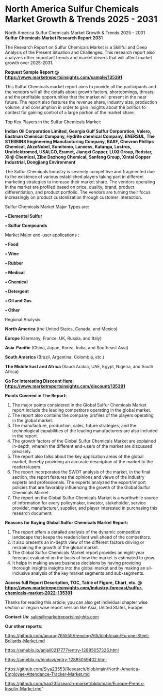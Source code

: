 # North America Sulfur Chemicals Market Growth & Trends 2025 - 2031
North America Sulfur Chemicals Market Growth & Trends 2025 - 2031
<strong>Sulfur Chemicals Market Research Report 2031</strong>

The Research Report on Sulfur Chemicals Market is a Skillful and Deep Analysis of the Present Situation and Challenges. This research report also analyzes other important trends and market drivers that will affect market growth over 2025-2031.

<strong>Request Sample Report @ <a href=https://www.marketreportsinsights.com/sample/135391>https://www.marketreportsinsights.com/sample/135391</a></strong>

This Sulfur Chemicals market report aims to provide all the participants and the vendors will all the details about growth factors, shortcomings, threats, and the profitable opportunities that the market will present in the near future. The report also features the revenue share, industry size, production volume, and consumption in order to gain insights about the politics to contest for gaining control of a large portion of the market share.

Top Key Players in the Sulfur Chemicals Market:

<strong>Indian Oil Corporation Limited, Georgia Gulf Sulfur Corporation, Valero, Eastman Chemical Company, Hydrite chemical Company, ENERSUL, The STEBBINS Engineering Manufacturing Company, BASF, Chevron Phillips Chemical, AkzoNobel, Sumitomo, Lanxess, Katanga, Lustros, Uralelektromed, USALCO, Eramet, Jiangxi Copper, LUXI Group, Redstar, Xinji Chemical, Zibo Dazhong Chemical, Sanfeng Group, Xintai Copper Industrial, Dongjiang Environment</strong>

The Sulfur Chemicals Industry is severely competitive and fragmented due to the existence of various established players taking part in different marketing strategies to increase their market share. The vendors operating in the market are profiled based on price, quality, brand, product differentiation, and product portfolio. The vendors are turning their focus increasingly on product customization through customer interaction.

Sulfur Chemicals Market Major Types are:

<strong>• Elemental Sulfur

• Sulfur Compounds</strong>

Market Major end-user applications :

<strong>• Food

• Wine

• Rubber

• Medical

• Chemical

• Detergent

• Oil and Gas

• Other</strong>

Regional Analysis

</u><strong><b>North America</b></strong> (the United States, Canada, and Mexico)

<strong><b>Europe </b></strong>(Germany, France, UK, Russia, and Italy)

<strong><b>Asia-Pacific</b></strong> (China, Japan, Korea, India, and Southeast Asia)

<strong><b>South America</b></strong> (Brazil, Argentina, Colombia, etc.)

<strong><b>The Middle East and Africa</b></strong> (Saudi Arabia, UAE, Egypt, Nigeria, and South Africa)

<strong>Go For Interesting Discount Here: <a href=https://www.marketreportsinsights.com/discount/135391>https://www.marketreportsinsights.com/discount/135391</a></strong>

<strong>Points Covered in The Report:</strong>
<ol>
  <li>The major points considered in the Global Sulfur Chemicals Market report include the leading competitors operating in the global market.</li>
  <li>The report also contains the company profiles of the players operating in the global market.</li>
  <li>The manufacture, production, sales, future strategies, and the technological capabilities of the leading manufacturers are also included in the report.</li>
  <li>The growth factors of the Global Sulfur Chemicals Market are explained in-depth, wherein the different end-users of the market are discussed precisely.</li>
  <li>The report also talks about the key application areas of the global market, thereby providing an accurate description of the market to the readers/users.</li>
  <li>The report incorporates the SWOT analysis of the market. In the final section, the report features the opinions and views of the industry experts and professionals. The experts analyzed the export/import policies that are favorably influencing the growth of the Global Sulfur Chemicals Market.</li>
  <li>The report on the Global Sulfur Chemicals Market is a worthwhile source of information for every policymaker, investor, stakeholder, service provider, manufacturer, supplier, and player interested in purchasing this research document.</li>
</ol>
<strong>Reasons for Buying Global Sulfur Chemicals Market Report:</strong>

<ol>
  <li>The report offers a detailed analysis of the dynamic competitive landscape that keeps the reader/client well ahead of the competitors.</li>
  <li>It also presents an in-depth view of the different factors driving or restraining the growth of the global market.</li>
  <li>The Global Sulfur Chemicals Market report provides an eight-year forecast evaluated on the basis of how the market is estimated to grow.</li>
  <li>It helps in making aware business decisions by having providing thorough insights insights into the global market and by making an all-inclusive analysis of the key market segments and sub-segments.</li>
</ol>
<strong>Access full Report Description, TOC, Table of Figure, Chart, etc. @ <a href=https://www.marketreportsinsights.com/industry-forecast/sulfur-chemicals-market-2022-135391>https://www.marketreportsinsights.com/industry-forecast/sulfur-chemicals-market-2022-135391</a></strong>


Thanks for reading this article; you can also get individual chapter wise section or region wise report version like Asia, United States, Europe.

<strong>Contact Us:</strong>
sales@marketreportsinsights.com

<strong>Our other reports:</strong>

<a href=https://github.com/anurag765555/trending765/blob/main/Europe-Steel-Bollards-Market.md>https://github.com/anurag765555/trending765/blob/main/Europe-Steel-Bollards-Market.md</a>

<a href=https://ameblo.jp/anjali0217777/entry-12885057326.html>https://ameblo.jp/anjali0217777/entry-12885057326.html</a>

<a href=https://ameblo.jp/hindavi/entry-12885059402.html>https://ameblo.jp/hindavi/entry-12885059402.html</a>

<a href=https://github.com/Siya23553/Research/blob/main/North-America-Employee-Attendance-Tracker-Market.md>https://github.com/Siya23553/Research/blob/main/North-America-Employee-Attendance-Tracker-Market.md</a>

<a href=https://github.com/haq235/search-market/blob/main/Europe-Premix-Insulin-Market.md>https://github.com/haq235/search-market/blob/main/Europe-Premix-Insulin-Market.md</a>"
